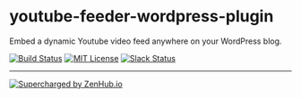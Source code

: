 # youtube-feeder-wordpress-plugin
Embed a dynamic Youtube video feed anywhere on your WordPress blog.

[![Build Status](https://travis-ci.org/aensley/youtube-feeder-wordpress-plugin.svg)](https://travis-ci.org/aensley/youtube-feeder-wordpress-plugin) [![MIT License](https://img.shields.io/badge/license-MIT-blue.svg)](https://github.com/aensley/youtube-feeder-wordpress-plugin/blob/master/LICENSE) [![Slack Status](https://andrewensley-slack.herokuapp.com/badge.svg)](https://andrewensley-slack.herokuapp.com)

----

[![Supercharged by ZenHub.io](https://raw.githubusercontent.com/ZenHubIO/support/master/zenhub-badge.png)](https://zenhub.io)
